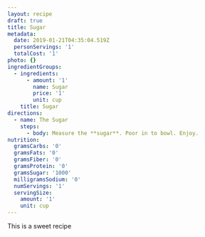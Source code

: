 ```yaml
---
layout: recipe
draft: true
title: Sugar
metadata:
  date: 2019-01-21T04:35:04.519Z
  personServings: '1'
  totalCost: '1'
photo: {}
ingredientGroups:
  - ingredients:
      - amount: '1'
        name: Sugar
        price: '1'
        unit: cup
    title: Sugar
directions:
  - name: The Sugar
    steps:
      - body: Measure the **sugar**. Poor in to bowl. Enjoy.
nutrition:
  gramsCarbs: '0'
  gramsFats: '0'
  gramsFiber: '0'
  gramsProtein: '0'
  gramsSugar: '1000'
  milligramsSodium: '0'
  numServings: '1'
  servingSize:
    amount: '1'
    unit: cup
---
```

This is a sweet recipe
